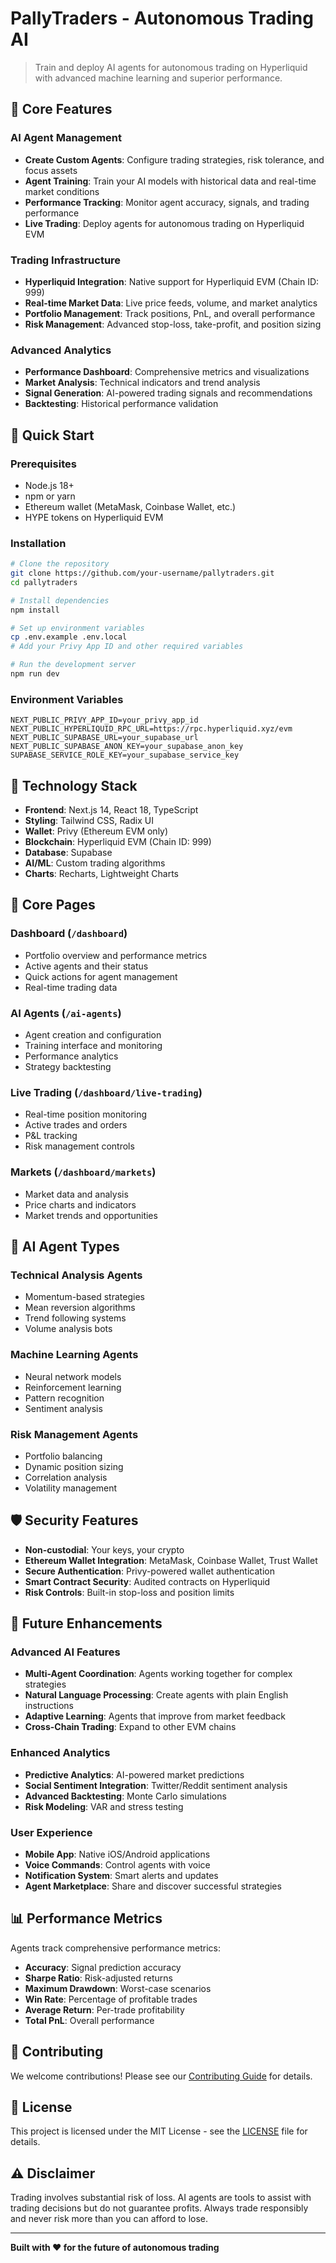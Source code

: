 # PallyTraders - Autonomous Trading AI

> Train and deploy AI agents for autonomous trading on Hyperliquid with advanced machine learning and superior performance.

## 🤖 Core Features

### AI Agent Management
- **Create Custom Agents**: Configure trading strategies, risk tolerance, and focus assets
- **Agent Training**: Train your AI models with historical data and real-time market conditions
- **Performance Tracking**: Monitor agent accuracy, signals, and trading performance
- **Live Trading**: Deploy agents for autonomous trading on Hyperliquid EVM

### Trading Infrastructure
- **Hyperliquid Integration**: Native support for Hyperliquid EVM (Chain ID: 999)
- **Real-time Market Data**: Live price feeds, volume, and market analytics
- **Portfolio Management**: Track positions, PnL, and overall performance
- **Risk Management**: Advanced stop-loss, take-profit, and position sizing

### Advanced Analytics
- **Performance Dashboard**: Comprehensive metrics and visualizations
- **Market Analysis**: Technical indicators and trend analysis
- **Signal Generation**: AI-powered trading signals and recommendations
- **Backtesting**: Historical performance validation

## 🚀 Quick Start

### Prerequisites
- Node.js 18+ 
- npm or yarn
- Ethereum wallet (MetaMask, Coinbase Wallet, etc.)
- HYPE tokens on Hyperliquid EVM

### Installation

```bash
# Clone the repository
git clone https://github.com/your-username/pallytraders.git
cd pallytraders

# Install dependencies
npm install

# Set up environment variables
cp .env.example .env.local
# Add your Privy App ID and other required variables

# Run the development server
npm run dev
```

### Environment Variables

```env
NEXT_PUBLIC_PRIVY_APP_ID=your_privy_app_id
NEXT_PUBLIC_HYPERLIQUID_RPC_URL=https://rpc.hyperliquid.xyz/evm
NEXT_PUBLIC_SUPABASE_URL=your_supabase_url
NEXT_PUBLIC_SUPABASE_ANON_KEY=your_supabase_anon_key
SUPABASE_SERVICE_ROLE_KEY=your_supabase_service_key
```

## 🔧 Technology Stack

- **Frontend**: Next.js 14, React 18, TypeScript
- **Styling**: Tailwind CSS, Radix UI
- **Wallet**: Privy (Ethereum EVM only)
- **Blockchain**: Hyperliquid EVM (Chain ID: 999)
- **Database**: Supabase
- **AI/ML**: Custom trading algorithms
- **Charts**: Recharts, Lightweight Charts

## 📱 Core Pages

### Dashboard (`/dashboard`)
- Portfolio overview and performance metrics
- Active agents and their status
- Quick actions for agent management
- Real-time trading data

### AI Agents (`/ai-agents`)
- Agent creation and configuration
- Training interface and monitoring
- Performance analytics
- Strategy backtesting

### Live Trading (`/dashboard/live-trading`)
- Real-time position monitoring
- Active trades and orders
- P&L tracking
- Risk management controls

### Markets (`/dashboard/markets`)
- Market data and analysis
- Price charts and indicators
- Market trends and opportunities



## 🤖 AI Agent Types

### Technical Analysis Agents
- Momentum-based strategies
- Mean reversion algorithms
- Trend following systems
- Volume analysis bots

### Machine Learning Agents
- Neural network models
- Reinforcement learning
- Pattern recognition
- Sentiment analysis

### Risk Management Agents
- Portfolio balancing
- Dynamic position sizing
- Correlation analysis
- Volatility management

## 🛡️ Security Features

- **Non-custodial**: Your keys, your crypto
- **Ethereum Wallet Integration**: MetaMask, Coinbase Wallet, Trust Wallet
- **Secure Authentication**: Privy-powered wallet authentication
- **Smart Contract Security**: Audited contracts on Hyperliquid
- **Risk Controls**: Built-in stop-loss and position limits

## 🔮 Future Enhancements

### Advanced AI Features
- **Multi-Agent Coordination**: Agents working together for complex strategies
- **Natural Language Processing**: Create agents with plain English instructions
- **Adaptive Learning**: Agents that improve from market feedback
- **Cross-Chain Trading**: Expand to other EVM chains

### Enhanced Analytics
- **Predictive Analytics**: AI-powered market predictions
- **Social Sentiment Integration**: Twitter/Reddit sentiment analysis
- **Advanced Backtesting**: Monte Carlo simulations
- **Risk Modeling**: VAR and stress testing

### User Experience
- **Mobile App**: Native iOS/Android applications
- **Voice Commands**: Control agents with voice
- **Notification System**: Smart alerts and updates
- **Agent Marketplace**: Share and discover successful strategies

## 📊 Performance Metrics

Agents track comprehensive performance metrics:
- **Accuracy**: Signal prediction accuracy
- **Sharpe Ratio**: Risk-adjusted returns
- **Maximum Drawdown**: Worst-case scenarios
- **Win Rate**: Percentage of profitable trades
- **Average Return**: Per-trade profitability
- **Total PnL**: Overall performance

## 🤝 Contributing

We welcome contributions! Please see our [Contributing Guide](CONTRIBUTING.md) for details.

## 📄 License

This project is licensed under the MIT License - see the [LICENSE](LICENSE) file for details.

## ⚠️ Disclaimer

Trading involves substantial risk of loss. AI agents are tools to assist with trading decisions but do not guarantee profits. Always trade responsibly and never risk more than you can afford to lose.

---

**Built with ❤️ for the future of autonomous trading** 